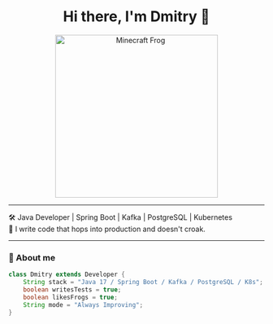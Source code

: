 <h1 align="center">Hi there, I'm Dmitry 🐸</h1>

<p align="center">
  <img src="https://media.giphy.com/media/JmNubSOrG4E63Nv0Op/giphy.gif" width="320" alt="Minecraft Frog" />
</p>

---

🛠 Java Developer | Spring Boot | Kafka | PostgreSQL | Kubernetes  
🐸 I write code that hops into production and doesn't croak.

---

### 🧠 About me

```java
class Dmitry extends Developer {
    String stack = "Java 17 / Spring Boot / Kafka / PostgreSQL / K8s";
    boolean writesTests = true;
    boolean likesFrogs = true;
    String mode = "Always Improving";
}
